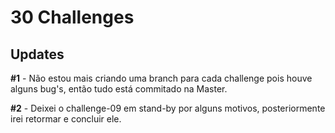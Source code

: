 # 30 Challenges

## Updates
**#1** - Não estou mais criando uma branch para cada challenge pois houve alguns bug's, então tudo está commitado na Master.

**#2** - Deixei o challenge-09 em stand-by por alguns motivos, posteriormente irei retormar e concluir ele.
